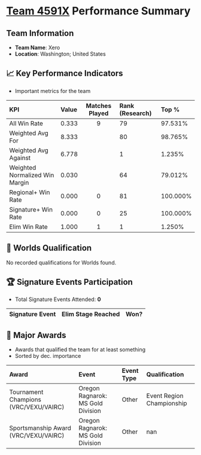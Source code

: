 # [Team 4591X](https://https://www.robotevents.com/teams/V5RC/4591X) Performance Summary

##  Team Information
- **Team Name**: Xero
- **Location**: Washington; United States

## 📈 Key Performance Indicators
- Important metrics for the team

| KPI | Value | Matches Played | Rank (Research) | Top % |
|:---|:-----|:--------------:|:----|:-----|
| All Win Rate | 0.333 | 9 | 79 | 97.531% |
| Weighted Avg For | 8.333 |  | 80 | 98.765% |
| Weighted Avg Against | 6.778 |  | 1 | 1.235% |
| Weighted Normalized Win Margin | 0.030 |  | 64 | 79.012% |
| Regional+ Win Rate | 0.000 | 0 | 81 | 100.000% |
| Signature+ Win Rate | 0.000 | 0 | 25 | 100.000% |
| Elim Win Rate | 1.000 | 1 | 1 | 1.250% |


## 🎯 Worlds Qualification
No recorded qualifications for Worlds found.

## 🏆 Signature Events Participation
- Total Signature Events Attended: **0**

| Signature Event | Elim Stage Reached | Won? |
|:----------------|:-------------------|:----|


## 🥇 Major Awards
- Awards that qualified the team for at least something
- Sorted by dec. importance

| Award | Event | Event Type | Qualification |
|:------|:------|:-----------|:--------------|
| Tournament Champions (VRC/VEXU/VAIRC) | Oregon Ragnarok: MS Gold Division | Other | Event Region Championship |
| Sportsmanship Award (VRC/VEXU/VAIRC) | Oregon Ragnarok: MS Gold Division | Other | nan |


